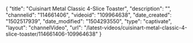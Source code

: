 {
    "title": "Cuisinart Metal Classic 4-Slice Toaster",
    "description": "",
    "channelid": "114661406",
    "videoid": "109964638",
    "date_created": "1502517939",
    "date_modified": "1504293550",
    "type": "captivate",
    "layout": "channelVideo",
    "url": "\/latest-videos\/cuisinart-metal-classic-4-slice-toaster\/114661406-109964638"
}